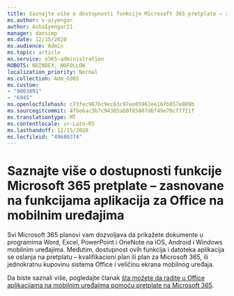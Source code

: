 ```yaml
---
title: Saznajte više o dostupnosti funkcije Microsoft 365 pretplate – zasnovane na funkcijama aplikacija za Office na mobilnim uređajima
ms.author: v-aiyengar
author: AshaIyengar21
manager: dansimp
ms.date: 12/15/2020
ms.audience: Admin
ms.topic: article
ms.service: o365-administration
ROBOTS: NOINDEX, NOFOLLOW
localization_priority: Normal
ms.collection: Adm_O365
ms.custom:
- "9003891"
- "6945"
ms.openlocfilehash: c73fec987bc9ec63c97ee05962ee16fb857e809b
ms.sourcegitcommit: 4fbe6ac3b7c94303ab0f85807d6f49e70cf7721f
ms.translationtype: MT
ms.contentlocale: sr-Latn-RS
ms.lasthandoff: 12/15/2020
ms.locfileid: "49680374"
---
```

# <a name="learn-about-microsoft-365-subscriptionbased-availability-of-office-apps-features-on-mobile-devices"></a>Saznajte više o dostupnosti funkcije Microsoft 365 pretplate – zasnovane na funkcijama aplikacija za Office na mobilnim uređajima

Svi Microsoft 365 planovi vam dozvoljava da prikažete dokumente u programima Word, Excel, PowerPoint i OneNote na iOS, Android i Windows mobilnim uređajima. Međutim, dostupnost ovih funkcija i datoteka aplikacija se oslanja na pretplatu – kvalifikacioni plan ili plan za Microsoft 365, ili jednokratnu kupovinu sistema Office i veličinu ekrana mobilnog uređaja.

Da biste saznali više, pogledajte članak [šta možete da radite u Office aplikacijama na mobilnim uređajima pomoću pretplate na Microsoft 365](https://go.microsoft.com/fwlink/?linkid=2135575). 